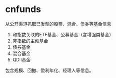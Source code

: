 # cnfunds

从公开渠道抓取已发型的股票、混合、债券等基金信息

1. 和指数关联的ETF基金、公募基金（含增强类基金）
1. 非指数的主动基金
1. 债券基金
1. 混合基金
1. QDII基金

包含规模、回撤、盈利年化、经理人等信息。
